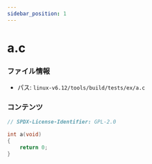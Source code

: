 ```yaml
---
sidebar_position: 1
---
```

# a.c

### ファイル情報

- パス: `linux-v6.12/tools/build/tests/ex/a.c`

### コンテンツ

```c
// SPDX-License-Identifier: GPL-2.0

int a(void)
{
	return 0;
}

```
